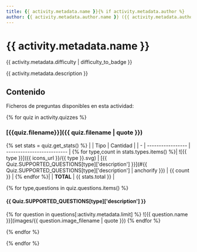```yaml
---
title: {{ activity.metadata.name }}{% if activity.metadata.author %}
author: {{ activity.metadata.author.name }} ({{ activity.metadata.author.email }}){% endif %}
---
```


# {{ activity.metadata.name }}

{{ activity.metadata.difficulty | difficulty_to_badge }}

{{ activity.metadata.description }}

## Contenido

Ficheros de preguntas disponibles en esta actividad:

{% for quiz in activity.quizzes %}

### [{{quiz.filename}}]({{ quiz.filename | quote }})

{% set stats = quiz.get_stats() %}
|   | Tipo              | Cantidad                   |
| - | ----------------- | -------------------------- |
{% for type,count in stats.types.items() %}| ![{{ type }}]({{ icons_url }}/{{ type }}.svg) | [{{ Quiz.SUPPORTED_QUESTIONS[type]['description'] }}](#{{ Quiz.SUPPORTED_QUESTIONS[type]['description'] | anchorify }}) | {{ count }} |
{% endfor %}|   | **TOTAL**         | {{ stats.total }} |

{% for type,questions in quiz.questions.items() %}
#### {{ Quiz.SUPPORTED_QUESTIONS[type]['description'] }}

{% for question in questions[:activity.metadata.limit] %}
![{{ question.name }}](images/{{ question.image_filename | quote }})
{% endfor %}

{% endfor %}

{% endfor %}
